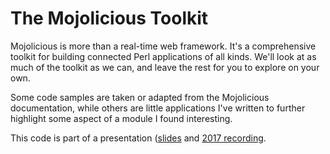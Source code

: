 # The Mojolicious Toolkit

Mojolicious is more than a real-time web framework. It's a comprehensive toolkit for building connected Perl applications of all kinds. We'll look at as much of the toolkit as we can, and leave the rest for you to explore on your own.

Some code samples are taken or adapted from the Mojolicious documentation, while others are little applications I've written to further highlight some aspect of a module I found interesting.

This code is part of a presentation ([slides](https://scottw.github.io/presentations/mojolicious-toolkit) and [2017 recording](https://www.youtube.com/watch?v=Hdf7ZgKoBLo).
